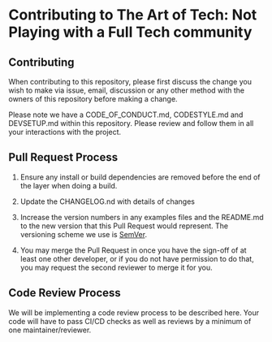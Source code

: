 # Contributing to The Art of Tech: Not Playing with a Full Tech community

## Contributing

When contributing to this repository, please first discuss the change you wish to make via issue,
email, discussion or any other method with the owners of this repository before making a change.

Please note we have a CODE_OF_CONDUCT.md, CODESTYLE.md and DEVSETUP.md within this repository.  Please review and follow them in all your interactions with the project.

## Pull Request Process

1. Ensure any install or build dependencies are removed before the end of the layer when doing a
   build.

2. Update the CHANGELOG.nd with details of changes

3. Increase the version numbers in any examples files and the README.md to the new version that this
   Pull Request would represent. The versioning scheme we use is [SemVer](http://semver.org/).
4. You may merge the Pull Request in once you have the sign-off of at least one other developer, or if you
   do not have permission to do that, you may request the second reviewer to merge it for you.

## Code Review Process

We will be implementing a code review process to be described here.  Your code will have to pass CI/CD checks as well as reviews by a minimum of one maintainer/reviewer.
